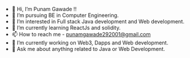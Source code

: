 - 👋 Hi, I’m Punam Gawade !!
- 💼 I’m pursuing BE in Computer Engineering.
- 👀 I’m interested in Full stack Java development and Web development.
- 🌱 I’m currently learning ReactJs and solidity.
- 📫 How to reach me - punamgawade292001@gmail.com
- 🔭 I’m currently working on Web3, Dapps and Web development.
- 💬 Ask me about anything related to Java or Web Development.

<!---
punamgawade29/punamgawade29 is a ✨ special ✨ repository because its `README.md` (this file) appears on your GitHub profile.
You can click the Preview link to take a look at your changes.
--->
